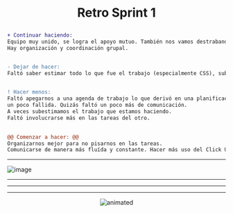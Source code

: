 # <p align="center">Retro Sprint 1</p>


```diff 
+ Continuar haciendo: 
Equipo muy unido, se logra el apoyo mutuo. También nos vamos destrabando con consultas cuando estamos con dudas. 
Hay organización y coordinación grupal.  


- Dejar de hacer: 
Faltó saber estimar todo lo que fue el trabajo (especialmente CSS), subestimamos la carga de trabajo.

 
! Hacer menos: 
Faltó apegarnos a una agenda de trabajo lo que derivó en una planificación 
un poco fallida. Quizás faltó un poco más de comunicación. 
A veces subestimamos el trabajo que estamos haciendo. 
Faltó involucrarse más en las tareas del otro. 

 
@@ Comenzar a hacer: @@
Organizarnos mejor para no pisarnos en las tareas. 
Comunicarse de manera más fluída y constante. Hacer más uso del Click Up para ir viendo el progreso de cada uno.
```

***

 ![image](https://user-images.githubusercontent.com/35201982/173156810-3503e87d-45f7-466e-85de-6781afd8f409.png)

***
***
***

<p align="center">
  <img src="https://giphy.com/gifs/siliconvalleyhbo-happy-hbo-silicon-valley-mXuPww8oyFUCP22tXi" alt="animated" />
</p>
